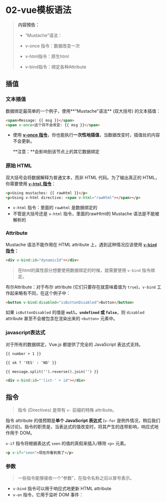 # 02-vue模板语法

>  **内容预告：**
>
>  + “Mustache”语法：
>
>  + v-once 指令：数据改变一次
>  + v-html指令：原生html
>  + v-bind指令：绑定各种Attribute

## 插值

### 文本插值

数据绑定最简单的一个例子，使用**“Mustache”语法** (双大括号) 的文本插值：

```html
<span>Message: {{ msg }}</span>
<span v-once>这个将不会改变: {{ msg }}</span>
```

+ 使用 **[v-once 指令](https://cn.vuejs.org/v2/api/#v-once)**，你也能执行**一次性地插值**，当数据改变时，插值处的内容不会更新。

  **注意：**会影响到该节点上的其它数据绑定

### 原始 HTML

双大括号会将数据解释为普通文本，而非 HTML 代码。为了输出真正的 HTML，你需要使用 **[`v-html` 指令](https://cn.vuejs.org/v2/api/#v-html)**：

```html
<p>Using mustaches: {{ rawHtml }}</p>
<p>Using v-html directive: <span v-html="rawHtml"></span></p>
```

+ `v-html` 指令：里面的 `rawHtml` 是数据绑定的
+ 不管是大括号还是 `v-html` 指令，里面的rawHtml的 Mustache 语法是不能被解析的

### Attribute

Mustache 语法不能作用在 HTML attribute 上，遇到这种情况应该使用 **[`v-bind` 指令](https://cn.vuejs.org/v2/api/#v-bind)：**

```html
<div v-bind:id="dynamicId"></div>
```

> 在html的属性部分想要使用数据绑定的时候，就需要使用 `v-bind` 指令绑定。

布尔Attribute：对于布尔 attribute (它们只要存在就意味着值为 `true`)，`v-bind` 工作起来略有不同，在这个例子中：

```html
<button v-bind:disabled="isButtonDisabled">Button</button>
```

如果 `isButtonDisabled` 的值是 **`null`、`undefined` 或 `false`**，则 `disabled` attribute 甚至不会被包含在渲染出来的 `<button>` 元素中。

### javascript表达式

对于所有的数据绑定，Vue.js 都提供了完全的 JavaScript 表达式支持。

```html
{{ number + 1 }}

{{ ok ? 'YES' : 'NO' }}

{{ message.split('').reverse().join('') }}

<div v-bind:id="'list-' + id"></div>
```

## 指令

> 指令 (Directives) 是带有 `v-` 前缀的特殊 attribute。

指令 attribute 的值预期是**单个 JavaScript 表达式** (`v-for` 是例外情况，稍后我们再讨论)。指令的职责是，当表达式的值改变时，将其产生的连带影响，响应式地作用于 DOM。

`v-if` 指令将根据表达式 `seen` 的值的真假来插入/移除 `<p>` 元素。

```html
<p v-if="seen">现在你看到我了</p>
```

### 参数

>  一些指令能够接收一个“参数”，在指令名称之后以冒号表示。

+ `v-bind` 指令可以用于响应式地更新 HTML attribute
+ `v-on` 指令，它用于监听 DOM 事件：